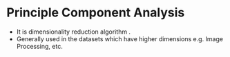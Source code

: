 # Principle Component Analysis 

* It is dimensionality reduction algorithm .
* Generally used in the datasets which have higher dimensions 
 e.g. Image Processing, etc.
